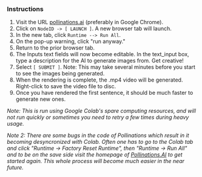 ### Instructions

1. Visit the URL [pollinations.ai](https://pollinations.ai) (preferably in Google Chrome).
2. Click on `NodeID -> [ LAUNCH ]`. A new browser tab will launch.
3. In the new tab, click `Runtime --> Run All`.
4. On the pop-up warning, click "run anyway."
5. Return to the prior browser tab.
6. The Inputs text fields will now become editable. In the text_input box, type a description for the AI to generate images from. Get creative!
7. Select `[ SUBMIT ]`. Note: This may take several minutes before you start to see the images being generated.
8. When the rendering is complete, the .mp4 video will be generated. Right-click to save the video file to disc.
9. Once you have rendered the first sentence, it should be much faster to generate new ones. 

 *Note: This is run using Google Colab's spare computing resources, and will not run quickly or sometimes you need to retry a few times during heavy usage.*

 *Note 2: There are some bugs in the code of Pollinations which result in it becoming desyncronized with Colab. Often one has to go to the Colab tab and click "Runtime -> Factory Reset Runtime", then "Runtime -> Run All" and to be on the save side visit the homepage of [Pollinations.AI](https://pollinations.ai) to get started again. This whole process will become much easier in the near future.*
